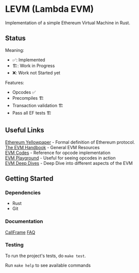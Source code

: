 # LEVM (Lambda EVM)

Implementation of a simple Ethereum Virtual Machine in Rust.

## Status
Meaning:
- ✅: Implemented
- 🏗️: Work in Progress
- ❌: Work not Started yet

Features:
- Opcodes ✅
- Precompiles 🏗️
- Transaction validation 🏗️
- Pass all EF tests 🏗️


## Useful Links
[Ethereum Yellowpaper](https://ethereum.github.io/yellowpaper/paper.pdf) - Formal definition of Ethereum protocol.  
[The EVM Handbook](https://noxx3xxon.notion.site/The-EVM-Handbook-bb38e175cc404111a391907c4975426d) - General EVM Resources  
[EVM Codes](https://www.evm.codes/) - Reference for opcode implementation  
[EVM Playground](https://www.evm.codes/playground) - Useful for seeing opcodes in action  
[EVM Deep Dives](https://noxx.substack.com/p/evm-deep-dives-the-path-to-shadowy) - Deep Dive into different aspects of the EVM

## Getting Started
### Dependencies
- Rust
- Git

### Documentation
[CallFrame](./docs/callframe.md)
[FAQ](./docs/faq.md)

### Testing
To run the project's tests, do `make test`.

Run `make help` to see available commands
